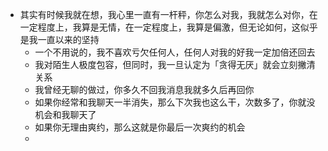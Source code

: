 - 其实有时候我就在想，我心里一直有一杆秤，你怎么对我，我就怎么对你，在一定程度上，我算是无情，在一定程度上，我算是偏激，但无论如何，这似乎是我一直以来的坚持
	- 一个不用说的，我不喜欢亏欠任何人，任何人对我的好我一定加倍还回去
	- 我对陌生人极度包容，但同时，我一旦认定为「贪得无厌」就会立刻撇清关系
	- 我曾经无聊的做过，你多久不回我消息我就多久后再回你
	- 如果你经常和我聊天一半消失，那么下次我也这么干，次数多了，你就没机会和我聊天了
	- 如果你无理由爽约，那么这就是你最后一次爽约的机会
	-